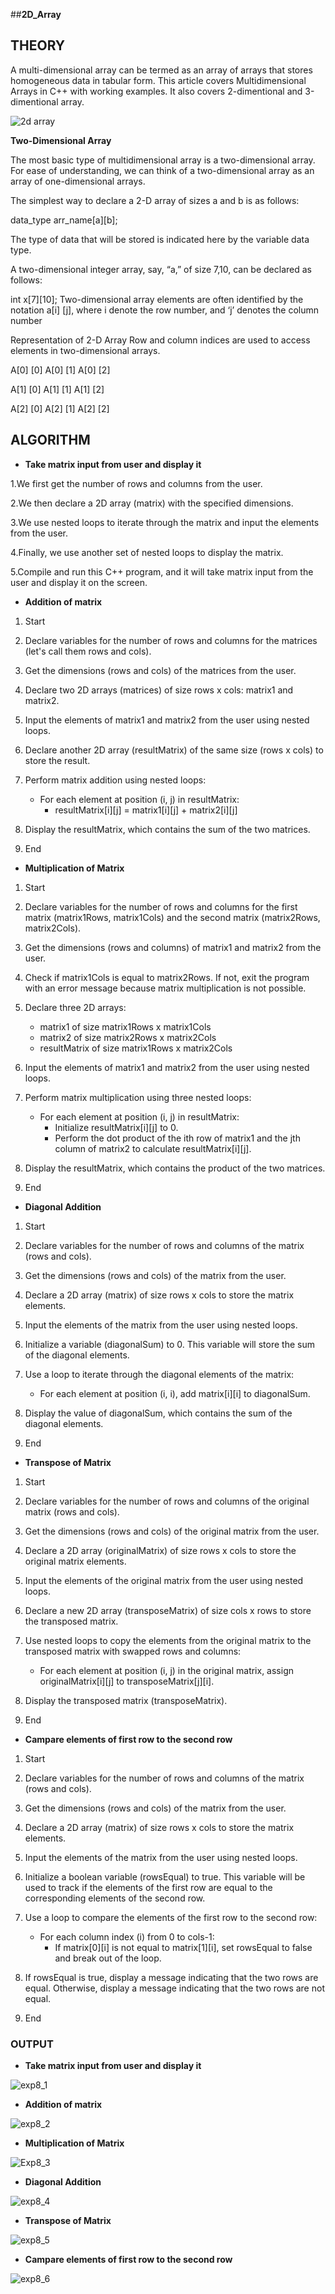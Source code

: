 ##**2D_Array**

## **THEORY**

A multi-dimensional array can be termed as an array of arrays that stores homogeneous data in tabular form. This article covers Multidimensional Arrays in C++ with working examples. It also covers 2-dimentional and 3-dimentional array.

![2d array](https://github.com/Purvansha022609/2D-Array/assets/139473344/9bea695c-996f-4679-ae1a-563afacfadb2)

**Two-Dimensional Array**

The most basic type of multidimensional array is a two-dimensional array. For ease of understanding, we can think of a two-dimensional array as an array of one-dimensional arrays.

The simplest way to declare a 2-D array of sizes a and b is as follows:

data_type arr_name[a][b];

The type of data that will be stored is indicated here by the variable data type.

A two-dimensional integer array, say, “a,” of size 7,10, can be declared as follows:

int x[7][10]; Two-dimensional array elements are often identified by the notation a[i] [j], where i denote the row number, and ‘j’ denotes the column number

Representation of 2-D Array
Row and column indices are used to access elements in two-dimensional arrays.

A[0] [0]	A[0] [1]	A[0] [2]

A[1] [0]	A[1] [1]	A[1] [2]

A[2] [0]	A[2] [1]	A[2] [2]

## **ALGORITHM**

- **Take matrix input from user and display it**

1.We first get the number of rows and columns from the user.

2.We then declare a 2D array (matrix) with the specified dimensions.

3.We use nested loops to iterate through the matrix and input the elements from the user.

4.Finally, we use another set of nested loops to display the matrix.

5.Compile and run this C++ program, and it will take matrix input from the user and display it on the screen.

- **Addition of matrix**
  
1. Start

2. Declare variables for the number of rows and columns for the matrices (let's call them rows and cols).

3. Get the dimensions (rows and cols) of the matrices from the user.

4. Declare two 2D arrays (matrices) of size rows x cols: matrix1 and matrix2.

5. Input the elements of matrix1 and matrix2 from the user using nested loops.

6. Declare another 2D array (resultMatrix) of the same size (rows x cols) to store the result.

7. Perform matrix addition using nested loops:
   - For each element at position (i, j) in resultMatrix:
     - resultMatrix[i][j] = matrix1[i][j] + matrix2[i][j]

8. Display the resultMatrix, which contains the sum of the two matrices.

9. End

- **Multiplication of Matrix**

1. Start

2. Declare variables for the number of rows and columns for the first matrix (matrix1Rows, matrix1Cols) and the second matrix (matrix2Rows, matrix2Cols).

3. Get the dimensions (rows and columns) of matrix1 and matrix2 from the user.
   
4. Check if matrix1Cols is equal to matrix2Rows. If not, exit the program with an error message because matrix multiplication is not possible.

5. Declare three 2D arrays:
   - matrix1 of size matrix1Rows x matrix1Cols
   - matrix2 of size matrix2Rows x matrix2Cols
   - resultMatrix of size matrix1Rows x matrix2Cols

6. Input the elements of matrix1 and matrix2 from the user using nested loops.

7. Perform matrix multiplication using three nested loops:
   - For each element at position (i, j) in resultMatrix:
     - Initialize resultMatrix[i][j] to 0.
     - Perform the dot product of the ith row of matrix1 and the jth column of matrix2 to calculate resultMatrix[i][j].

8. Display the resultMatrix, which contains the product of the two matrices.

9. End

- **Diagonal Addition**

1. Start

2. Declare variables for the number of rows and columns of the matrix (rows and cols).

3. Get the dimensions (rows and cols) of the matrix from the user.

4. Declare a 2D array (matrix) of size rows x cols to store the matrix elements.

5. Input the elements of the matrix from the user using nested loops.

6. Initialize a variable (diagonalSum) to 0. This variable will store the sum of the diagonal elements.

7. Use a loop to iterate through the diagonal elements of the matrix:
   - For each element at position (i, i), add matrix[i][i] to diagonalSum.

8. Display the value of diagonalSum, which contains the sum of the diagonal elements.

9. End

- **Transpose of Matrix**

1. Start

2. Declare variables for the number of rows and columns of the original matrix (rows and cols).

3. Get the dimensions (rows and cols) of the original matrix from the user.

4. Declare a 2D array (originalMatrix) of size rows x cols to store the original matrix elements.

5. Input the elements of the original matrix from the user using nested loops.

6. Declare a new 2D array (transposeMatrix) of size cols x rows to store the transposed matrix.

7. Use nested loops to copy the elements from the original matrix to the transposed matrix with swapped rows and columns:
   - For each element at position (i, j) in the original matrix, assign originalMatrix[i][j] to transposeMatrix[j][i].

8. Display the transposed matrix (transposeMatrix).

9. End

- **Campare elements of first row to the second row**

1. Start

2. Declare variables for the number of rows and columns of the matrix (rows and cols).

3. Get the dimensions (rows and cols) of the matrix from the user.

4. Declare a 2D array (matrix) of size rows x cols to store the matrix elements.

5. Input the elements of the matrix from the user using nested loops.

6. Initialize a boolean variable (rowsEqual) to true. This variable will be used to track if the elements of the first row are equal to the corresponding elements of the second row.

7. Use a loop to compare the elements of the first row to the second row:
   - For each column index (i) from 0 to cols-1:
     - If matrix[0][i] is not equal to matrix[1][i], set rowsEqual to false and break out of the loop.

8. If rowsEqual is true, display a message indicating that the two rows are equal. Otherwise, display a message indicating that the two rows are not equal.

9. End

### **OUTPUT**

- **Take matrix input from user and display it**
  

![exp8_1](https://github.com/Purvansha022609/2D-Array/assets/139473344/c62500f9-3eda-4736-a85b-8e1b7c00aaa8)


- **Addition of matrix**

  
![exp8_2](https://github.com/Purvansha022609/2D-Array/assets/139473344/c220224d-2869-4ff9-9ef5-b55fe5bc8ea3)

- **Multiplication of Matrix**

![Exp8_3](https://github.com/Purvansha022609/2D-Array/assets/139473344/37aff92d-f199-401b-b678-1f44030cffc5)

- **Diagonal Addition**

![exp8_4](https://github.com/Purvansha022609/2D-Array/assets/139473344/d2f76065-dff4-4c53-98e9-aaa679e62445)

- **Transpose of Matrix**


![exp8_5](https://github.com/Purvansha022609/2D-Array/assets/139473344/42559439-19ad-409c-9e65-e76cd75a3899)


- **Campare elements of first row to the second row**

![exp8_6](https://github.com/Purvansha022609/2D-Array/assets/139473344/3a8fc90c-0bf3-497c-88f5-e1b7caa5e58e)
